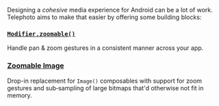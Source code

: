 Designing a _cohesive_ media experience for Android can be a lot of work. Telephoto aims to make that easier by offering some building blocks:

### [`Modifier.zoomable()`](zoomable/index.md)
Handle pan & zoom gestures in a consistent manner across your app.

### [Zoomable Image](zoomableimage/index.md)
Drop-in replacement for `Image()` composables with support for zoom gestures and sub&#8209;sampling of large bitmaps that'd otherwise not fit in memory.
